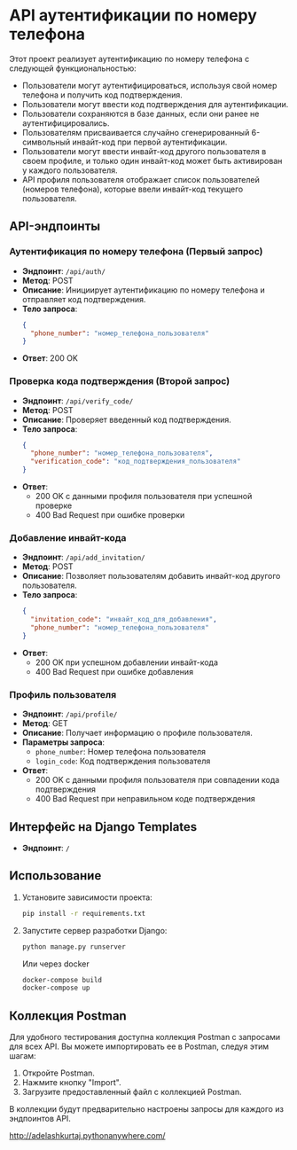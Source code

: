 # API аутентификации по номеру телефона

Этот проект реализует аутентификацию по номеру телефона с следующей функциональностью:

- Пользователи могут аутентифицироваться, используя свой номер телефона и получить код подтверждения.
- Пользователи могут ввести код подтверждения для аутентификации.
- Пользователи сохраняются в базе данных, если они ранее не аутентифицировались.
- Пользователям присваивается случайно сгенерированный 6-символьный инвайт-код при первой аутентификации.
- Пользователи могут ввести инвайт-код другого пользователя в своем профиле, и только один инвайт-код может быть активирован у каждого пользователя.
- API профиля пользователя отображает список пользователей (номеров телефона), которые ввели инвайт-код текущего пользователя.

## API-эндпоинты

### Аутентификация по номеру телефона (Первый запрос)

- **Эндпоинт**: `/api/auth/`
- **Метод**: POST
- **Описание**: Инициирует аутентификацию по номеру телефона и отправляет код подтверждения.
- **Тело запроса**:
  ```json
  {
    "phone_number": "номер_телефона_пользователя"
  }
  ```
- **Ответ**: 200 OK

### Проверка кода подтверждения (Второй запрос)

- **Эндпоинт**: `/api/verify_code/`
- **Метод**: POST
- **Описание**: Проверяет введенный код подтверждения.
- **Тело запроса**:
  ```json
  {
    "phone_number": "номер_телефона_пользователя",
    "verification_code": "код_подтверждения_пользователя"
  }
  ```
- **Ответ**:
  - 200 OK с данными профиля пользователя при успешной проверке
  - 400 Bad Request при ошибке проверки

### Добавление инвайт-кода

- **Эндпоинт**: `/api/add_invitation/`
- **Метод**: POST
- **Описание**: Позволяет пользователям добавить инвайт-код другого пользователя.
- **Тело запроса**:
  ```json
  {
    "invitation_code": "инвайт_код_для_добавления",
    "phone_number": "номер_телефона_пользователя"
  }
  ```
- **Ответ**:
  - 200 OK при успешном добавлении инвайт-кода
  - 400 Bad Request при ошибке добавления

### Профиль пользователя

- **Эндпоинт**: `/api/profile/`
- **Метод**: GET
- **Описание**: Получает информацию о профиле пользователя.
- **Параметры запроса**:
  - `phone_number`: Номер телефона пользователя
  - `login_code`: Код подтверждения пользователя
- **Ответ**:
  - 200 OK с данными профиля пользователя при совпадении кода подтверждения
  - 400 Bad Request при неправильном коде подтверждения

## Интерфейс на Django Templates
- **Эндпоинт**: `/`

## Использование

1. Установите зависимости проекта:

   ```bash
   pip install -r requirements.txt
   ```

2. Запустите сервер разработки Django:

   ```bash
   python manage.py runserver
   ```
    Или через docker 
    ```bash
    docker-compose build
    docker-compose up
   ```

## Коллекция Postman

Для удобного тестирования доступна коллекция Postman с запросами для всех API. Вы можете импортировать ее в Postman, следуя этим шагам:

1. Откройте Postman.
2. Нажмите кнопку "Import".
3. Загрузите предоставленный файл с коллекцией Postman.

В коллекции будут предварительно настроены запросы для каждого из эндпоинтов API.

http://adelashkurtaj.pythonanywhere.com/ 